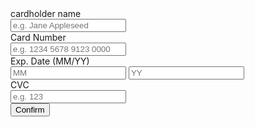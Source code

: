 <form action="#" class="form">
  <div class="form__name">
    <label for="name" class="input-label">cardholder name</label>
    <div class="input-wrapper">
      <input type="text" name="name" id="name" class="input" placeholder="e.g. Jane Appleseed" maxlength="20" required>
    </div>
  </div>
  <div class="form__number">
    <label for="number" class="input-label">Card Number</label>
    <div class="input-wrapper">
      <input type="text" name="number" id="number" class="input" placeholder="e.g. 1234 5678 9123 0000" maxlength="16" required>
    </div>
  </div>

  <div class="form__date">
    <div class="ex__date">
      <label for="expiredDate" class="input-label">Exp. Date (MM/YY)</label>
      <div class="ex__date__input__wrapper input-wrapper">
        <input type="text" name="expiredDate" id="month" class="input" placeholder="MM" maxlength="2" required>
        <input type="text" name="expiredDate" id="year" class="input" placeholder="YY" maxlength="2" required>
      </div>
    </div>
    <div class="cv">
      <label for="expiredDate" class="input-label">CVC</label>
      <div class="input-wrapper">
        <input type="text" name="expiredDate" id="cv" class="input" placeholder="e.g. 123" maxlength="3" required>
      </div>
    </div>
  </div>
  <button type="submit" class="btn">Confirm</button>
</form>